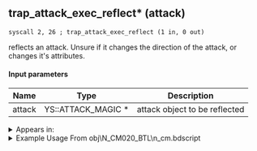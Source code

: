 ## trap_attack_exec_reflect* (attack)

`syscall 2, 26 ; trap_attack_exec_reflect (1 in, 0 out)`

reflects an attack. Unsure if it changes the direction of the attack, or changes it's attributes.

#### Input parameters
| Name | Type | Description
|------|------|------------
| attack   | YS::ATTACK_MAGIC *   | attack object to be reflected




<details>
	<summary>Appears in:</summary>
| filename | Entity (obj)
|----------|-------------
| obj\N_CM020_BTL\n_cm.bdscript       | ((N) Lexaeus (BTL) (CM))          

</details>

<details>
	<summary>Example Usage From obj\N_CM020_BTL\n_cm.bdscript</summary>
```plaintext
L75:
 jz L83
 pushFromFSp 4
 syscall 2, 26 ; trap_attack_exec_reflect (1 in, 0 out)
 jmp L83
```
</details>

